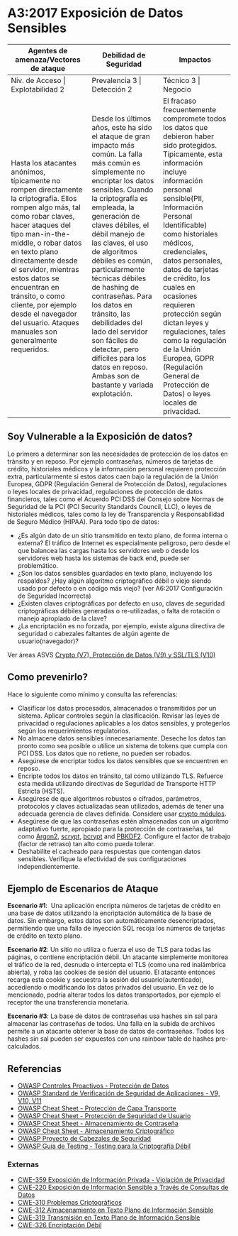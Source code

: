 # A3:2017 Exposición de Datos Sensibles

| Agentes de amenaza/Vectores de ataque | Debilidad de Seguridad           | Impactos               |
| -- | -- | -- |
| Niv. de Acceso  \| Explotabilidad 2 | Prevalencia 3 \| Detección 2 | Técnico 3 \| Negocio |
| Hasta los atacantes anónimos, típicamente no rompen directamente la criptografía. Ellos rompen algo más, tal como robar claves, hacer ataques del tipo man-in-the-middle, o robar datos en texto plano directamente desde el servidor, mientras estos datos se encuentran en tránsito, o como cliente, por ejemplo desde el navegador del usuario. Ataques manuales son generalmente requeridos. | Desde los últimos años, este ha sido el ataque de gran impacto más común. La falla más común es simplemente no encriptar los datos sensibles. Cuando la criptografía es empleada, la generación de claves débiles, el débil manejo de las claves, el uso de algoritmos débiles es común, particularmente técnicas débiles de hashing de contraseñas. Para los datos en tránsito, las debilidades del lado del servidor son fáciles de detectar, pero difíciles para los datos en reposo. Ambas son de bastante y variada explotación. | El fracaso frecuentemente compromete todos los datos que debieron haber sido protegidos. Típicamente, esta información incluye información personal sensible(PII, Información Personal Identificable) como  historiales médicos, credenciales, datos personales, datos de tarjetas de crédito, los cuales en ocasiones requieren protección según dictan leyes y regulaciones, tales como la regulación de la Unión Europea, GDPR (Regulación General de Protección de Datos) o leyes locales de privacidad. |

## Soy Vulnerable a la Exposición de datos?

Lo primero a determinar son las necesidades de protección de los datos en tránsito y en reposo. Por ejemplo contraseñas, números de tarjetas de crédito, historiales médicos y la información personal requieren protección extra, particularmente si estos datos caen bajo la regulación de la Unión Europea, GDPR (Regulación General de Protección de Datos), regulaciones o leyes locales de privacidad, regulaciones de protección de datos financieros, tales como el Acuerdo PCI DSS del Consejo sobre Normas de Seguridad de la PCI (PCI Security Standards Council, LLC), o leyes de historiales médicos, tales como la ley de Transparencia y Responsabilidad de Seguro Médico (HIPAA). Para todo tipo de datos:

* ¿Es algún dato de un sitio transmitido en texto plano, de forma interna o externa? El tráfico de Internet es especialmente peligroso, pero desde el que balancea las cargas hasta los servidores web o desde los servidores web hasta los sistemas de back end, puede ser problemático.
* ¿Son los datos sensibles guardados en texto plano, incluyendo los respaldos?
¿Hay algún algoritmo criptográfico débil o viejo siendo usado por defecto o en código más viejo? (ver A6:2017 Configuración de Seguridad Incorrecta)
* ¿Existen claves criptográficas por defecto en uso, claves de seguridad criptográficas débiles generadas o re-utilizadas, o falta de rotación o manejo apropiado de la clave?
* ¿La encriptación es no forzada, por ejemplo, existe alguna directiva de seguridad o cabezales faltantes de algún agente de usuario(navegador)?

Ver áreas ASVS [Crypto (V7), Protección de Datos (V9) y SSL/TLS (V10)](https://www.owasp.org/index.php/ASVS)

## Como prevenirlo?

Hace lo siguiente como mínimo y consulta las referencias:

* Clasificar los datos procesados, almacenados o transmitidos por un sistema. Aplicar controles según la clasificación.
Revisar las leyes de privacidad o regulaciones aplicables a los datos sensibles, y protegerlos según los requerimientos regulatorios.
* No almacene datos sensibles innecesariamente. Deseche los datos tan pronto como sea posible o utilice un sistema de tokens que cumpla con PCI DSS. Los datos que no retiene, no pueden ser robados.
* Asegúrese de encriptar todos los datos sensibles que se encuentren en reposo.    
* Encripte todos los datos en tránsito, tal como utilizando TLS. Refuerce esta medida utilizando directivas de Seguridad de Transporte HTTP Estricta (HSTS).
* Asegúrese de que algoritmos robustos o cifrados, parámetros, protocolos y claves actualizadas sean utilizados, además de tener una adecuada gerencia de claves definida. Considere usar [crypto módulos](http://csrc.nist.gov/groups/STM/cmvp/documents/140-1/140val-all.htm).
* Asegúrese de que las contraseñas estén almacenadas con un algoritmo adaptativo fuerte, apropiado para la protección de contraseñas, tal como [Argon2](https://www.cryptolux.org/index.php/Argon2), [scrypt](http://en.wikipedia.org/wiki/Scrypt), [bcrypt](http://en.wikipedia.org/wiki/Bcrypt) and [PBKDF2](http://en.wikipedia.org/wiki/PBKDF2). Configure el factor de trabajo (factor de retraso) tan alto como pueda tolerar.
* Deshabilite el cacheado para respuestas que contengan datos sensibles.
Verifique la efectividad de sus configuraciones independientemente.


## Ejemplo de Escenarios de Ataque

**Escenario #1**:  Una aplicación encripta números de tarjetas de crédito en una base de datos utilizando la encriptación automática de la base de datos. Sin embargo, estos datos son automáticamente desencriptados, permitiendo que una falla de inyección SQL recoja los números de tarjetas de crédito en texto plano. 

**Escenario #2**: Un sitio no utiliza o fuerza el uso de TLS para todas las páginas, o contiene encriptación débil. Un atacante simplemente monitorea el tráfico de la red, desnuda o intercepta el TLS (como una red inalámbrica abierta), y roba las cookies de sesión del usuario. El atacante entonces recarga esta cookie y secuestra la sesión del usuario(autenticado), accediendo o modificando los datos privados del usuario. En vez de lo mencionado, podría alterar todos los datos transportados, por ejemplo el receptor the una transferencia monetaria.

**Escenario #3**: La base de datos de contraseñas usa hashes sin sal para almacenar las contraseñas de todos. Una falla en la subida de archivos permite a un atacante obtener la base de datos de contraseñas. Todos los hashes sin sal pueden ser expuestos con una rainbow table de hashes pre-calculados.

## Referencias


* [OWASP Controles Proactivos - Protección de Datos](https://www.owasp.org/index.php/OWASP_Proactive_Controls#7:_Protect_Data)
* [OWASP Standard de Verificación de Seguridad de Aplicaciones - V9, V10, V11](https://www.owasp.org/index.php/Category:OWASP_Application_Security_Verification_Standard_Project)
* [OWASP Cheat Sheet - Protección de Capa Transporte](https://www.owasp.org/index.php/Transport_Layer_Protection_Cheat_Sheet)
* [OWASP Cheat Sheet - Protección de Seguridad de Usuario](https://www.owasp.org/index.php/User_Privacy_Protection_Cheat_Sheet)
* [OWASP Cheat Sheet - Almacenamiento de Contraseña](https://www.owasp.org/index.php/Password_Storage_Cheat_Sheet)
* [OWASP Cheat Sheet - Almacenamiento Criptográfico](https://www.owasp.org/index.php/Cryptographic_Storage_Cheat_Sheet)
* [OWASP Proyecto de Cabezales de Seguridad](https://www.owasp.org/index.php/OWASP_Secure_Headers_Project)
* [OWASP Guía de Testing - Testing para la Criptografía Débil](https://www.owasp.org/index.php/Testing_for_weak_Cryptography)

### Externas

* [CWE-359 Exposición de Información Privada - Violación de Privacidad](https://cwe.mitre.org/data/definitions/359.html)
* [CWE-220 Exposición de Información Sensible a Través de Consultas de Datos](https://cwe.mitre.org/data/definitions/220.html)
* [CWE-310 Problemas Criptográficos](https://cwe.mitre.org/data/definitions/310.html)
* [CWE-312 Almacenamiento en Texto Plano de Información Sensible](https://cwe.mitre.org/data/definitions/312.html)
* [CWE-319 Transmisión en Texto Plano de Información Sensible](https://cwe.mitre.org/data/definitions/319.html)
* [CWE-326 Encriptación Débil](https://cwe.mitre.org/data/definitions/326.html)
